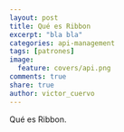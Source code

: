 ```yaml
---
layout: post
title: Qué es Ribbon
excerpt: "bla bla"
categories: api-management
tags: [patrones]
image:
  feature: covers/api.png
comments: true
share: true
author: victor_cuervo
---
```


Qué es Ribbon.
